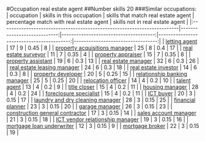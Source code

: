 #Occupation real estate agent
##Number skills 20
###Similar occupations:
| occupation                                                              |   skills in this occupation |   skills that match real estate agent |   percentage match with real estate agent |   skills not in real estate agent |
|:------------------------------------------------------------------------|----------------------------:|--------------------------------------:|------------------------------------------:|----------------------------------:|
| [letting agent](letting_agent.md)                                       |                          17 |                                     9 |                                      0.45 |                                 8 |
| [property acquisitions manager](property_acquisitions_manager.md)       |                          25 |                                     8 |                                      0.4  |                                17 |
| [real estate surveyor](real_estate_surveyor.md)                         |                          11 |                                     7 |                                      0.35 |                                 4 |
| [property appraiser](property_appraiser.md)                             |                          15 |                                     7 |                                      0.35 |                                 8 |
| [property assistant](property_assistant.md)                             |                          19 |                                     6 |                                      0.3  |                                13 |
| [real estate manager](real_estate_manager.md)                           |                          32 |                                     6 |                                      0.3  |                                26 |
| [real estate leasing manager](real_estate_leasing_manager.md)           |                          24 |                                     6 |                                      0.3  |                                18 |
| [real estate investor](real_estate_investor.md)                         |                          14 |                                     6 |                                      0.3  |                                 8 |
| [property developer](property_developer.md)                             |                          20 |                                     5 |                                      0.25 |                                15 |
| [relationship banking manager](relationship_banking_manager.md)         |                          25 |                                     5 |                                      0.25 |                                20 |
| [relocation officer](relocation_officer.md)                             |                          14 |                                     4 |                                      0.2  |                                10 |
| [talent agent](talent_agent.md)                                         |                          13 |                                     4 |                                      0.2  |                                 9 |
| [title closer](title_closer.md)                                         |                          15 |                                     4 |                                      0.2  |                                11 |
| [housing manager](housing_manager.md)                                   |                          28 |                                     4 |                                      0.2  |                                24 |
| [foreclosure specialist](foreclosure_specialist.md)                     |                          15 |                                     4 |                                      0.2  |                                11 |
| [ICT buyer](ICT_buyer.md)                                               |                          20 |                                     3 |                                      0.15 |                                17 |
| [laundry and dry cleaning manager](laundry_and_dry_cleaning_manager.md) |                          28 |                                     3 |                                      0.15 |                                25 |
| [financial planner](financial_planner.md)                               |                          23 |                                     3 |                                      0.15 |                                20 |
| [garage manager](garage_manager.md)                                     |                          26 |                                     3 |                                      0.15 |                                23 |
| [construction general contractor](construction_general_contractor.md)   |                          17 |                                     3 |                                      0.15 |                                14 |
| [sales account manager](sales_account_manager.md)                       |                          21 |                                     3 |                                      0.15 |                                18 |
| [ICT vendor relationship manager](ICT_vendor_relationship_manager.md)   |                          19 |                                     3 |                                      0.15 |                                16 |
| [mortgage loan underwriter](mortgage_loan_underwriter.md)               |                          12 |                                     3 |                                      0.15 |                                 9 |
| [mortgage broker](mortgage_broker.md)                                   |                          22 |                                     3 |                                      0.15 |                                19 |
